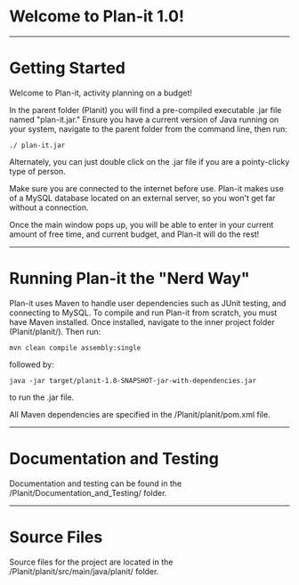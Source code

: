 # Welcome to Plan-it 1.0!

*******************************************************************************************************************************
# Getting Started

Welcome to Plan-it, activity planning on a budget!

In the parent folder (Planit) you will find a pre-compiled executable .jar file named "plan-it.jar." Ensure you have a current version of Java running on your system, navigate to the parent folder from the command line, then run:

    ./ plan-it.jar

Alternately, you can just double click on the .jar file if you are a pointy-clicky type of person.

Make sure you are connected to the internet before use. Plan-it makes use of a MySQL database located on an external server, so you won't get far without a connection.

Once the main window pops up, you will be able to enter in your current amount of free time, and current budget, and Plan-it will do the rest!

*******************************************************************************************************************************
# Running Plan-it the "Nerd Way"

Plan-it uses Maven to handle user dependencies such as JUnit testing, and connecting to MySQL. To compile and run Plan-it from scratch, you must have Maven installed. Once installed, navigate to the inner project folder (Planit/planit/). Then run:

    mvn clean compile assembly:single

followed by:

    java -jar target/planit-1.0-SNAPSHOT-jar-with-dependencies.jar

to run the .jar file.

All Maven dependencies are specified in the /Planit/planit/pom.xml file.

*******************************************************************************************************************************
# Documentation and Testing

Documentation and testing can be found in the /Planit/Documentation_and_Testing/ folder.

*******************************************************************************************************************************
# Source Files

Source files for the project are located in the /Planit/planit/src/main/java/planit/ folder.

